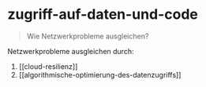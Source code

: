 # zugriff-auf-daten-und-code

> Wie Netzwerkprobleme ausgleichen?

Netzwerkprobleme ausgleichen durch:

1. [[cloud-resilienz]]
2. [[algorithmische-optimierung-des-datenzugriffs]]
